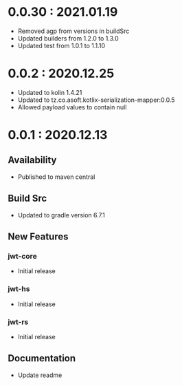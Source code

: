 # 0.0.30 : 2021.01.19
- Removed agp from versions in buildSrc
- Updated builders from 1.2.0 to 1.3.0
- Updated test from 1.0.1 to 1.1.10

# 0.0.2 : 2020.12.25
- Updated to kolin 1.4.21
- Updated to tz.co.asoft.kotlix-serialization-mapper:0.0.5
- Allowed payload values to contain null

# 0.0.1 : 2020.12.13
## Availability
- Published to maven central

## Build Src
- Updated to gradle version 6.7.1

## New Features
### jwt-core
- Initial release

### jwt-hs
- Initial release

### jwt-rs
- Initial release

## Documentation
- Update readme
